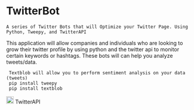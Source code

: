 # TwitterBot  
    A series of Twitter Bots that will Optimize your Twitter Page. Using Python, Tweepy, and TwitterAPI


This application will allow companies and individuals who are looking to grow their twitter profile by using python and the twitter api to monitor certain keywords or hashtags. These bots will can help you analyze tweets/data.

     Textblob will allow you to perform sentiment analysis on your data (tweets)
     pip install tweepy
     pip install textblob

<img src="https://image.flaticon.com/icons/svg/33/33985.svg" width="20" height="20" /> TwitterAPI

